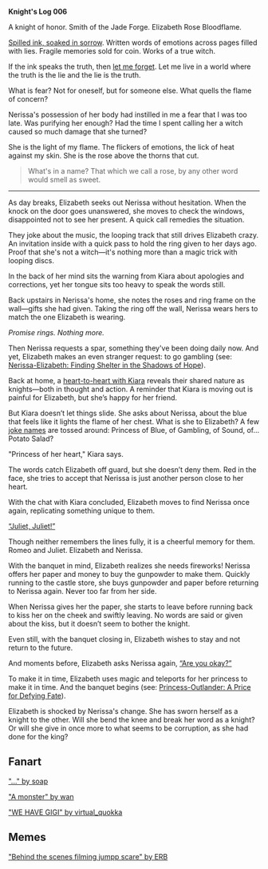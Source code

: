 <!-- title: Elizabeth Smith Bloodflame -->
<!-- status: Alive -->

**Knight's Log 006**

A knight of honor. Smith of the Jade Forge. Elizabeth Rose Bloodflame.

[Spilled ink, soaked in sorrow](https://www.youtube.com/live/b-jTHH6GK5w?si=-HpFkakfPqE6y6EO&t=363). Written words of emotions across pages filled with lies. Fragile memories sold for coin. Works of a true witch.

If the ink speaks the truth, then [let me forget](https://www.youtube.com/live/b-jTHH6GK5w?si=9ftHdvHFDe7BKzLe&t=410). Let me live in a world where the truth is the lie and the lie is the truth.

What is fear? Not for oneself, but for someone else. What quells the flame of concern?

Nerissa's possession of her body had instilled in me a fear that I was too late. Was purifying her enough? Had the time I spent calling her a witch caused so much damage that she turned?

She is the light of my flame. The flickers of emotions, the lick of heat against my skin. She is the rose above the thorns that cut.

> What's in a name? That which we call a rose, by any other word would smell as sweet.

---

As day breaks, Elizabeth seeks out Nerissa without hesitation. When the knock on the door goes unanswered, she moves to check the windows, disappointed not to see her present. A quick call remedies the situation.

They joke about the music, the looping track that still drives Elizabeth crazy. An invitation inside with a quick pass to hold the ring given to her days ago. Proof that she's not a witch—it's nothing more than a magic trick with looping discs.

In the back of her mind sits the warning from Kiara about apologies and corrections, yet her tongue sits too heavy to speak the words still.

Back upstairs in Nerissa's home, she notes the roses and ring frame on the wall—gifts she had given. Taking the ring off the wall, Nerissa wears hers to match the one Elizabeth is wearing.

_Promise rings. Nothing more._

Then Nerissa requests a spar, something they've been doing daily now. And yet, Elizabeth makes an even stranger request: to go gambling (see: [Nerissa-Elizabeth: Finding Shelter in the Shadows of Hope](#edge:liz-nerissa)).

Back at home, a [heart-to-heart with Kiara](https://www.youtube.com/live/b-jTHH6GK5w?si=oGPHYYz-3nlKro3Y&t=4582) reveals their shared nature as knights—both in thought and action. A reminder that Kiara is moving out is painful for Elizabeth, but she’s happy for her friend.

But Kiara doesn’t let things slide. She asks about Nerissa, about the blue that feels like it lights the flame of her chest. What is she to Elizabeth? A few [joke names](https://www.youtube.com/live/b-jTHH6GK5w?si=E3oALHLYZAo5suDE&t=4950) are tossed around: Princess of Blue, of Gambling, of Sound, of... Potato Salad?

"Princess of her heart," Kiara says.

The words catch Elizabeth off guard, but she doesn’t deny them. Red in the face, she tries to accept that Nerissa is just another person close to her heart.

With the chat with Kiara concluded, Elizabeth moves to find Nerissa once again, replicating something unique to them.

[“Juliet, Juliet!”](#embed:https://www.youtube.com/live/b-jTHH6GK5w?si=wW_PnKZylMBJiFeK&t=5150)

Though neither remembers the lines fully, it is a cheerful memory for them. Romeo and Juliet. Elizabeth and Nerissa.

With the banquet in mind, Elizabeth realizes she needs fireworks! Nerissa offers her paper and money to buy the gunpowder to make them. Quickly running to the castle store, she buys gunpowder and paper before returning to Nerissa again. Never too far from her side.

When Nerissa gives her the paper, she starts to leave before running back to kiss her on the cheek and swiftly leaving. No words are said or given about the kiss, but it doesn’t seem to bother the knight.

Even still, with the banquet closing in, Elizabeth wishes to stay and not return to the future.

And moments before, Elizabeth asks Nerissa again, [“Are you okay?”](https://www.youtube.com/live/b-jTHH6GK5w?si=aVt1IOPOs86fL63N&t=6456)

To make it in time, Elizabeth uses magic and teleports for her princess to make it in time. And the banquet begins (see: [Princess-Outlander: A Price for Defying Fate](#edge:iphania-outlander)).

Elizabeth is shocked by Nerissa's change. She has sworn herself as a knight to the other. Will she bend the knee and break her word as a knight? Or will she give in once more to what seems to be corruption, as she had done for the king?

## Fanart

["..." by soap](https://x.com/SiFXi_/status/1922931817402806278)

<!-- nerissa -->

["A monster" by wan](https://x.com/wan_m_i/status/1921889316306919884)

<!-- nerissa -->

["WE HAVE GIGI" by virtual_quokka](https://x.com/virtual_quokka/status/1941922276712366186)

<!-- shiori -->

## Memes

["Behind the scenes filming jumpp scare" by ERB](https://x.com/ERBloodflame/status/1922836899917332646)
